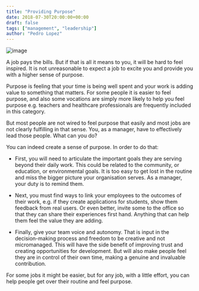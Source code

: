 ```yaml
---
title: "Providing Purpose"
date: 2018-07-30T20:00:00+00:00
draft: false
tags: ["management", "leadership"]
author: "Pedro Lopez"
---
```


![image](/images/providing-purpose.jpg)

A job pays the bills. But if that is all it means to you, it will be hard to feel inspired. It is not unreasonable to expect a job to excite you and provide you with a higher sense of purpose.

Purpose is feeling that your time is being well spent and your work is adding value to something that matters. For some people it is easier to feel purpose, and also some vocations are simply more likely to help you feel purpose e.g. teachers and healthcare professionals are frequently included in this category.

But most people are not wired to feel purpose that easily and most jobs are not clearly fulfilling in that sense. You, as a manager, have to effectively lead those people. What can you do?

<!--more-->

You can indeed create a sense of purpose. In order to do that:

- First, you will need to articulate the important goals they are serving beyond their daily work. This could be related to the community, or education, or environmental goals. It is too easy to get lost in the routine and miss the bigger picture your organisation serves. As a manager, your duty is to remind them.

- Next, you must find ways to link your employees to the outcomes of their work, e.g. if they create applications for students, show them feedback from real users. Or even better, invite some to the office so that they can share their experiences first hand. Anything that can help them feel the value they are adding.

- Finally, give your team voice and autonomy. That is input in the decision-making process and freedom to be creative and not micromanaged. This will have the side benefit of improving trust and creating opportunities for development. But will also make people feel they are in control of their own time, making a genuine and invaluable contribution.

For some jobs it might be easier, but for any job, with a little effort, you can help people get over their routine and feel purpose.
